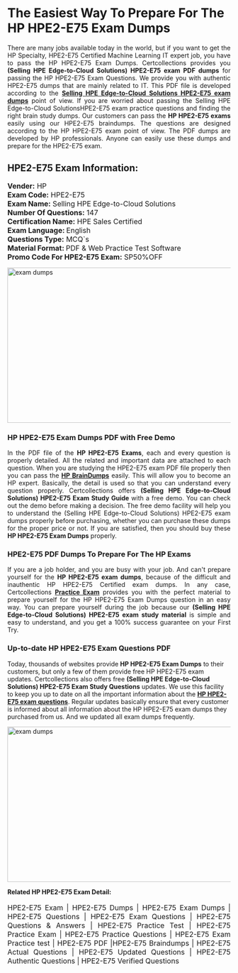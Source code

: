<h1>The Easiest Way To Prepare For The HP HPE2-E75 Exam Dumps</h1> <p style="text-align:justify">There are many jobs available today in the world, but if you want to get the HP Specialty, HPE2-E75 Certified Machine Learning IT expert job, you have to pass the HP HPE2-E75 Exam Dumps. Certcollections provides you <strong>(Selling HPE Edge-to-Cloud Solutions) HPE2-E75 exam PDF dumps</strong> for passing the HP HPE2-E75 Exam Questions. We provide you with authentic HPE2-E75 dumps that are mainly related to IT. This PDF file is developed according to the <a href="https://www.certsofficial.com/hp/hpe2-e75-questions"><strong>Selling HPE Edge-to-Cloud Solutions HPE2-E75 exam dumps</strong></a> point of view. If you are worried about passing the Selling HPE Edge-to-Cloud SolutionsHPE2-E75 exam practice questions and finding the right brain study dumps. Our customers can pass the <strong>HP HPE2-E75 exams </strong>easily using our HPE2-E75 braindumps. The questions are designed according to the HP HPE2-E75 exam point of view. The PDF dumps are developed by HP professionals. Anyone can easily use these dumps and prepare for the HPE2-E75 exam.</p> <h2><strong>HPE2-E75 Exam Information:</strong></h2> <p><span style="font-size:16px"><strong>Vender:</strong> HP<br /> <strong>Exam Code:</strong> HPE2-E75<br /> <strong>Exam Name:</strong> Selling HPE Edge-to-Cloud Solutions<br /> <strong>Number Of Questions:</strong> 147<br /> <strong>Certification Name:</strong> HPE Sales Certified<br /> <strong>Exam Language: </strong>English<br /> <strong>Questions Type:</strong> MCQ`s<br /> <strong>Material Format: </strong>PDF & Web Practice Test Software<br /> <strong>Promo Code For HPE2-E75 Exam:</strong> SP50%OFF</span></p> <p><a href="https://www.certsofficial.com/hp/hpe2-e75-questions" rel="no-follow"><img alt="exam dumps" src="https://www.certcollections.com/uploads/content/certsofficial.jpg" style="height:350px; width:750px" /></a></p> <h3><strong>HP HPE2-E75 Exam Dumps PDF with Free Demo</strong></h3> <p style="text-align:justify">In the PDF file of the <strong>HP HPE2-E75 Exams</strong>, each and every question is properly detailed. All the related and important data are attached to each question. When you are studying the HPE2-E75 exam PDF file properly then you can pass the <a href="https://www.certsofficial.com/hp-dumps"><strong>HP BrainDumps</strong></a> easily. This will allow you to become an HP expert. Basically, the detail is used so that you can understand every question properly. Certcollections offers <strong>(Selling HPE Edge-to-Cloud Solutions) HPE2-E75 Exam Study Guide</strong> with a free demo. You can check out the demo before making a decision. The free demo facility will help you to understand the (Selling HPE Edge-to-Cloud Solutions) HPE2-E75 exam dumps properly before purchasing, whether you can purchase these dumps for the proper price or not. If you are satisfied, then you should buy these <strong>HP HPE2-E75 Exam Dumps</strong> properly.</p> <h3><strong>HPE2-E75 PDF Dumps To Prepare For The HP Exams</strong></h3> <p style="text-align:justify">If you are a job holder, and you are busy with your job. And can't prepare yourself for the <strong>HP HPE2-E75 exam dumps</strong>, because of the difficult and inauthentic HP HPE2-E75 Certified exam dumps. In any case, Certcollections <strong><a href="https://www.certsofficial.com/">Practice Exam</a></strong> provides you with the perfect material to prepare yourself for the HP HPE2-E75 Exam Dumps question in an easy way. You can prepare yourself during the job because our <strong>(Selling HPE Edge-to-Cloud Solutions) HPE2-E75 exam study material</strong> is simple and easy to understand, and you get a 100% success guarantee on your First Try.</p> <h3><strong>Up-to-date HP HPE2-E75 Exam Questions PDF</strong></h3> <p>Today, thousands of websites provide <strong>HP HPE2-E75 Exam Dumps</strong> to their customers, but only a few of them provide free HP HPE2-E75 exam updates. Certcollections also offers free <strong>(Selling HPE Edge-to-Cloud Solutions) HPE2-E75 Exam Study Questions</strong> updates. We use this facility to keep you up to date on all the important information about the <a href="https://www.certsofficial.com/hp/hpe2-e75-questions"><strong>HP HPE2-E75 exam questions</strong></a>. Regular updates basically ensure that every customer is informed about all information about the HP HPE2-E75 exam dumps they purchased from us. And we updated all exam dumps frequently.</p> <p><a href="https://www.certsofficial.com/hp/hpe2-e75-questions"><img alt="exam dumps " src="https://www.certcollections.com/uploads/content/certsofficial2.jpg" style="height:350px; width:750px" /></a></p> <p style="text-align:justify"><span style="font-size:14px"><strong>Related HP HPE2-E75 Exam Detail:</strong></span><br /> <br /> <span style="font-size:16px">HPE2-E75 Exam | HPE2-E75 Dumps | HPE2-E75 Exam Dumps | HPE2-E75 Questions | HPE2-E75 Exam Questions | HPE2-E75 Questions & Answers | HPE2-E75 Practice Test | HPE2-E75 Practice Exam | HPE2-E75 Practice Questions | HPE2-E75 Exam Practice test | HPE2-E75 PDF |HPE2-E75 Braindumps | HPE2-E75 Actual Questions | HPE2-E75 Updated Questions | HPE2-E75 Authentic Questions | HPE2-E75 Verified Questions</span></p>
